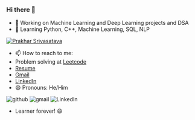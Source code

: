 ### Hi there 👋



- 🔭 Working on Machine Learning and Deep Learning projects and DSA
- 🌱 Learning Python, C++, Machine Learning, SQL, NLP 
<p align="left"> <a href="https://www.instagram.com/prakhar_srivastavaa/" target="blank"><img src="https://img.shields.io/twitter/follow/yashan0202?logo=twitter&style=for-the-badge" alt="Prakhar Srivasatava" /></a> </p>

- 📫 How to reach to me: 
- Problem solving at [Leetcode](https://leetcode.com/u/prakhar_srivastavaa/)
- [Resume](https://drive.google.com/file/d/1OK4ACYAHSVmZN3ti-ea634QtACyuExxv/view?usp=sharing)
- [Gmail](https://emailprakharsrivastava@gmail.com)
- [LinkedIn](https://www.linkedin.com/in/prakhar-srivastavaa/)
- 😄 Pronouns: He/Him

![github](https://img.shields.io/badge/GitHub-000000?style=for-the-badge&logo=GitHub&logoColor=white)
![gmail](https://img.shields.io/badge/Gmail-D14836?style=for-the-badge&logo=gmail&logoColor=white)
![LinkedIn](https://img.shields.io/badge/LinkedIn-0077B5?style=for-the-badge&logo=linkedin&logoColor=white)

- Learner forever! 😄 
